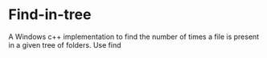 # Find-in-tree
A Windows c++ implementation to find the number of times a file is present in a given tree of folders.
Use find <path> <filename>
